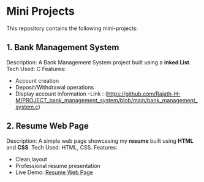 # Mini Projects

This repository contains the following mini-projects:

## 1. Bank Management System
Description: A Bank Management System project built using a **inked List**.
Tech Used: C 
Features:
  - Account creation
  - Deposit/Withdrawal operations
  - Display account information
-Link : (https://github.com/Rajath-H-M/PROJECT_bank_management_system/blob/main/bank_management_system.c) 


## 2. Resume Web Page
Description: A simple web page showcasing my **resume** built using **HTML** and **CSS**.
Tech Used: HTML, CSS.
Features:
  - Clean,layout
  - Professional resume presentation
- Live Demo: [Resume Web Page](https://your-username.github.io/your-repo-name/resume-webpage/)  
  

